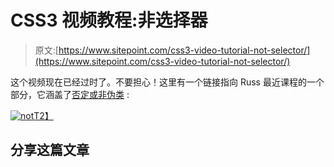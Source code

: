 # CSS3 视频教程:非选择器

> 原文:[https://www.sitepoint.com/css3-video-tutorial-not-selector/](https://www.sitepoint.com/css3-video-tutorial-not-selector/)

这个视频现在已经过时了。不要担心！这里有一个链接指向 Russ 最近课程的一个部分，它涵盖了[否定或非伪类](https://learnable.com/courses/css-selectors-3-diving-deeper-2882/lesson/3/step/1) :

[![not ](../Images/2ad1eae3010f4f109694135e2bd91638.png)T2】](https://learnable.com/courses/css-selectors-3-diving-deeper-2882/lesson/3/step/1)

## 分享这篇文章